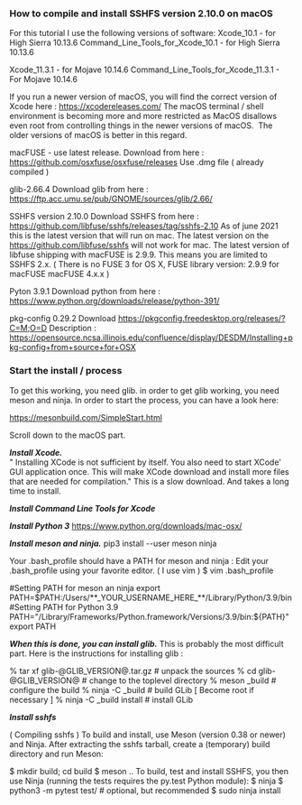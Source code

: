 ### How to compile and install SSHFS version 2.10.0 on macOS


For this tutorial I use the following versions of software:
Xcode_10.1  - for High Sierra  10.13.6
Command_Line_Tools_for_Xcode_10.1  - for High Sierra 10.13.6

Xcode_11.3.1 - for Mojave 10.14.6
Command_Line_Tools_for_Xcode_11.3.1 - For Mojave 10.14.6

If you run a newer version of macOS, you will find the correct version of Xcode here :
https://xcodereleases.com/
The macOS terminal / shell environment is becoming more and more restricted as MacOS disallows even root from controlling things in the newer versions of macOS.  The older versions of macOS is better in this regard.

macFUSE - use latest release. Download from here :
https://github.com/osxfuse/osxfuse/releases
Use .dmg file ( already compiled )

glib-2.66.4
Download glib from here :
https://ftp.acc.umu.se/pub/GNOME/sources/glib/2.66/

SSHFS version 2.10.0
Download SSHFS from here :
https://github.com/libfuse/sshfs/releases/tag/sshfs-2.10
As of june 2021 this is the latest version that will run on mac.
The latest version on the https://github.com/libfuse/sshfs will not work for mac.
The latest version of libfuse shipping with macFUSE is 2.9.9. This means you are limited to SSHFS 2.x.
( There is no FUSE 3 for OS X, FUSE library version: 2.9.9 for macFUSE macFUSE 4.x.x )

Pyton 3.9.1
Download python from here :
https://www.python.org/downloads/release/python-391/

pkg-config 0.29.2
Download
https://pkgconfig.freedesktop.org/releases/?C=M;O=D
Description :
https://opensource.ncsa.illinois.edu/confluence/display/DESDM/Installing+pkg-config+from+source+for+OSX


### Start the install / process

To get this working, you need glib.
in order to get glib working,
you need meson and ninja.
In order to start the process, you can have a look here:

https://mesonbuild.com/SimpleStart.html

Scroll down to the macOS part.

_**Install Xcode.**_  
" Installing XCode is not sufficient by itself. You also need to start XCode' GUI application once. This will make XCode download and install more files that are needed for compilation."
This is a slow download. And takes a long time to install.

_**Install Command Line Tools for Xcode**_

_**Install Python 3**_
https://www.python.org/downloads/mac-osx/

_**Install meson and ninja.**_
pip3 install --user meson ninja

Your  .bash_profile should have a PATH for meson and ninja :
Edit your .bash_profile using your favorite editor. 
( I use vim )
$ vim .bash_profile

#Setting PATH for meson an ninja
export PATH=$PATH:/Users/**_YOUR_USERNAME_HERE_**/Library/Python/3.9/bin
#Setting PATH for Python 3.9
PATH="/Library/Frameworks/Python.framework/Versions/3.9/bin:${PATH}"
export PATH

_**When this is done, you can install glib.**_
This is probably the most difficult part.
Here is the instructions for installing glib :

% tar xf glib-@GLIB_VERSION@.tar.gz # unpack the sources
% cd glib-@GLIB_VERSION@                    # change to the toplevel directory
% meson _build                                 # configure the build
% ninja -C _build                              # build GLib
[ Become root if necessary ]
% ninja -C _build install                 # install GLib

**_Install sshfs_** 


( Compiling sshfs )
To build and install, use Meson (version 0.38 or newer) and Ninja. After extracting the sshfs tarball, create a (temporary) build directory and run Meson:

$ mkdir build; cd build
$ meson ..
To build, test and install SSHFS, you then use Ninja (running the tests requires the py.test Python module):
$ ninja
$ python3 -m pytest test/    # optional, but recommended
$ sudo ninja install
